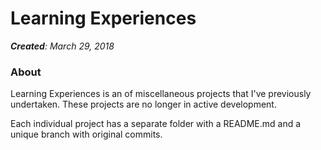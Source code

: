 # Learning Experiences
*__Created__: March 29, 2018*   

### About
Learning Experiences is an of miscellaneous projects that I've previously undertaken. These projects are no longer in active development.  

Each individual project has a separate folder with a README.md and a unique branch with original commits.
